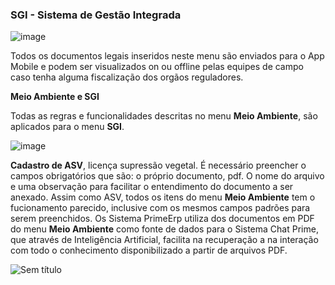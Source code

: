 ### SGI - Sistema de Gestão Integrada

![image](https://github.com/user-attachments/assets/0d01bcf4-41dc-4c28-b7fc-e6f99533c628)


Todos os documentos legais inseridos neste menu são enviados para o App Mobile e podem ser visualizados on ou offline pelas equipes de campo caso tenha alguma fiscalização dos orgãos reguladores.

**Meio Ambiente e SGI**

Todas as regras e funcionalidades descritas no menu **Meio Ambiente**, são aplicados para o menu **SGI**.


![image](https://github.com/user-attachments/assets/e7c58b24-6006-4ac7-8e8a-cea018c9d3ff)

**Cadastro de ASV**, licença supressão vegetal. É necessário preencher o campos obrigatórios que são: o próprio documento, pdf. O nome do arquivo e uma observação para facilitar o entendimento do documento a ser anexado.
Assim como ASV, todos os itens do menu **Meio Ambiente** tem o fucionamento parecido, inclusive com os mesmos campos padrões para serem preenchidos.
Os Sistema PrimeErp utiliza dos documentos em PDF do menu **Meio Ambiente** como fonte de dados para o Sistema Chat Prime, que através de Inteligência Artificial, facilita na recuperação a na interação com todo o conhecimento disponibilizado a partir de arquivos PDF.

![Sem título](https://github.com/user-attachments/assets/23edc6f6-c25b-4e51-a943-69b3a890282d)